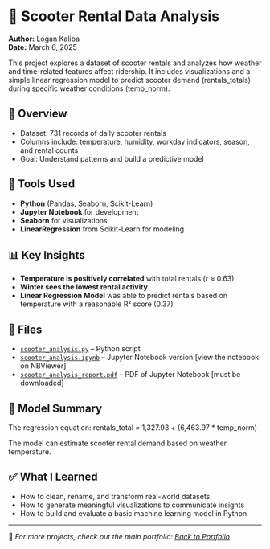 # 🛴 Scooter Rental Data Analysis
**Author:** Logan Kaliba  
**Date:** March 6, 2025

This project explores a dataset of scooter rentals and analyzes how weather and time-related features affect ridership. It includes visualizations and a simple linear regression model to predict scooter demand (rentals_totals) during specific weather conditions (temp_norm).

## 📌 Overview
- Dataset: 731 records of daily scooter rentals
- Columns include: temperature, humidity, workday indicators, season, and rental counts
- Goal: Understand patterns and build a predictive model

## 🔧 Tools Used
- **Python** (Pandas, Seaborn, Scikit-Learn)
- **Jupyter Notebook** for development
- **Seaborn** for visualizations
- **LinearRegression** from Scikit-Learn for modeling

## 📊 Key Insights
- **Temperature is positively correlated** with total rentals (r ≈ 0.63)
- **Winter sees the lowest rental activity**
- **Linear Regression Model** was able to predict rentals based on temperature with a reasonable R² score (0.37)

## 📁 Files
- [`scooter_analysis.py`](./scooter_analysis.py) – Python script
- [`scooter_analysis.ipynb`](https://nbviewer.org/github/lkaliba/Data_Analysis_Portfolio/blob/main/scooter_rental_analysis/scooter_analysis.ipynb) – Jupyter Notebook version [view the notebook on NBViewer]
- [`scooter_analysis_report.pdf`](https://raw.githubusercontent.com/lkaliba/Data_Analysis_Portfolio/main/scooter_rental_analysis/scooter_analysis_report.pdf
) – PDF of Jupyter Notebook [must be downloaded]

## 🤖 Model Summary
The regression equation: rentals_total = 1,327.93 + (6,463.97 * temp_norm)

The model can estimate scooter rental demand based on weather temperature.

## ✅ What I Learned
- How to clean, rename, and transform real-world datasets
- How to generate meaningful visualizations to communicate insights
- How to build and evaluate a basic machine learning model in Python

---

📌 *For more projects, check out the main portfolio: [Back to Portfolio](../README.md)*
